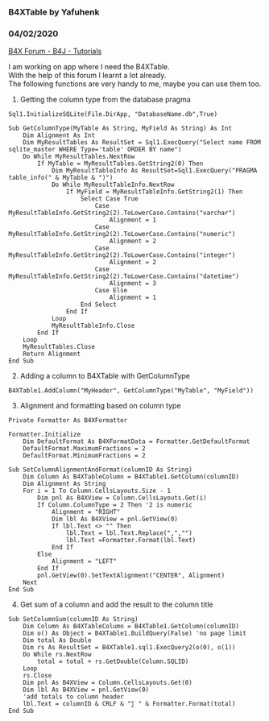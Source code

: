 ### B4XTable by Yafuhenk
### 04/02/2020
[B4X Forum - B4J - Tutorials](https://www.b4x.com/android/forum/threads/115732/)

I am working on app where I need the B4XTable.  
With the help of this forum I learnt a lot already.  
The following functions are very handy to me, maybe you can use them too.  
  
1) Getting the column type from the database pragma  

```B4X
Sql1.InitializeSQLite(File.DirApp, "DatabaseName.db",True)
```

  

```B4X
Sub GetColumnType(MyTable As String, MyField As String) As Int  
    Dim Alignment As Int  
    Dim MyResultTables As ResultSet = Sql1.ExecQuery("Select name FROM sqlite_master WHERE Type='table' ORDER BY name")  
    Do While MyResultTables.NextRow  
        If MyTable = MyResultTables.GetString2(0) Then  
            Dim MyResultTableInfo As ResultSet=Sql1.ExecQuery("PRAGMA table_info(" & MyTable & ")")  
            Do While MyResultTableInfo.NextRow  
                If MyField = MyResultTableInfo.GetString2(1) Then  
                    Select Case True  
                        Case MyResultTableInfo.GetString2(2).ToLowerCase.Contains("varchar")  
                            Alignment = 1  
                        Case MyResultTableInfo.GetString2(2).ToLowerCase.Contains("numeric")  
                            Alignment = 2             
                        Case MyResultTableInfo.GetString2(2).ToLowerCase.Contains("integer")  
                            Alignment = 2  
                        Case MyResultTableInfo.GetString2(2).ToLowerCase.Contains("datetime")  
                            Alignment = 3  
                        Case Else  
                            Alignment = 1  
                    End Select  
                End If  
            Loop  
            MyResultTableInfo.Close  
        End If  
    Loop  
    MyResultTables.Close  
    Return Alignment  
End Sub
```

  
  
2) Adding a column to B4XTable with GetColumnType  

```B4X
B4XTable1.AddColumn("MyHeader", GetColumnType("MyTable", "MyField"))
```

  
  
3) Alignment and formatting based on column type  

```B4X
Private Formatter As B4XFormatter
```

  

```B4X
Formatter.Initialize  
    Dim DefaultFormat As B4XFormatData = Formatter.GetDefaultFormat  
    DefaultFormat.MaximumFractions = 2  
    DefaultFormat.MinimumFractions = 2
```

  

```B4X
Sub SetColumnAlignmentAndFormat(columnID As String)  
    Dim Column As B4XTableColumn = B4XTable1.GetColumn(columnID)  
    Dim Alignment As String  
    For i = 1 To Column.CellsLayouts.Size - 1  
        Dim pnl As B4XView = Column.CellsLayouts.Get(i)  
        If Column.ColumnType = 2 Then '2 is numeric  
            Alignment = "RIGHT"  
            Dim lbl As B4XView = pnl.GetView(0)  
            If lbl.Text <> "" Then  
                lbl.Text = lbl.Text.Replace(",","")  
                lbl.Text =Formatter.Format(lbl.Text)  
            End If  
        Else  
            Alignment = "LEFT"  
        End If  
        pnl.GetView(0).SetTextAlignment("CENTER", Alignment)  
    Next  
End Sub
```

  
  
4) Get sum of a column and add the result to the column title  

```B4X
Sub SetColumnSum(columnID As String)  
    Dim Column As B4XTableColumn = B4XTable1.GetColumn(columnID)  
    Dim o() As Object = B4XTable1.BuildQuery(False) 'no page limit  
    Dim total As Double  
    Dim rs As ResultSet = B4XTable1.sql1.ExecQuery2(o(0), o(1))  
    Do While rs.NextRow  
        total = total + rs.GetDouble(Column.SQLID)  
    Loop  
    rs.Close  
    Dim pnl As B4XView = Column.CellsLayouts.Get(0)  
    Dim lbl As B4XView = pnl.GetView(0)  
    'add totals to column header  
    lbl.Text = columnID & CRLF & "∑ " & Formatter.Format(total)  
End Sub
```